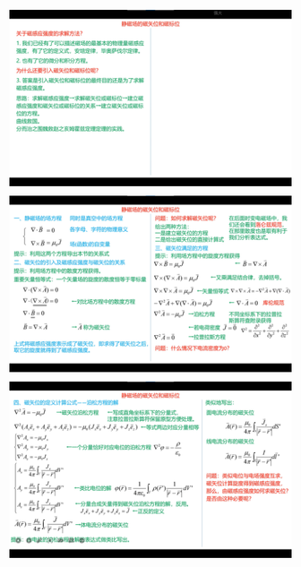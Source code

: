 ![image-20221122192501840](assets/image-20221122192501840.png)

![image-20221122193406193](assets/image-20221122193406193.png)

![image-20221122193942490](assets/image-20221122193942490.png)

